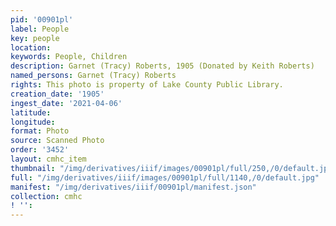 ```yaml
---
pid: '00901pl'
label: People
key: people
location: 
keywords: People, Children
description: Garnet (Tracy) Roberts, 1905 (Donated by Keith Roberts)
named_persons: Garnet (Tracy) Roberts
rights: This photo is property of Lake County Public Library.
creation_date: '1905'
ingest_date: '2021-04-06'
latitude: 
longitude: 
format: Photo
source: Scanned Photo
order: '3452'
layout: cmhc_item
thumbnail: "/img/derivatives/iiif/images/00901pl/full/250,/0/default.jpg"
full: "/img/derivatives/iiif/images/00901pl/full/1140,/0/default.jpg"
manifest: "/img/derivatives/iiif/00901pl/manifest.json"
collection: cmhc
! '': 
---
```

